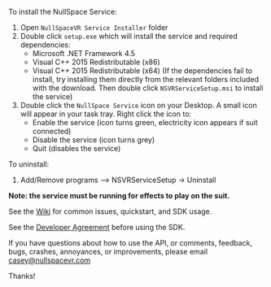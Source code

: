 To install the NullSpace Service:

1. Open `NullSpaceVR Service Installer` folder
2. Double click `setup.exe` which will install the service and required dependencies:
	- Microsoft .NET Framework 4.5 
	- Visual C++ 2015 Redistributable (x86)
	- Visual C++ 2015 Redistributable (x64)
	(If the dependencies fail to install, try installing them directly from the relevant folders included with the download. Then double click `NSVRServiceSetup.msi` to install the service)
3. Double click the `NullSpace Service` icon on your Desktop. A small icon will appear in your task tray. Right click the icon to:
    - Enable the service (icon turns green, electricity icon appears if suit connected)
    - Disable the service (icon turns grey)
    - Quit (disables the service)

To uninstall:

1. Add/Remove programs --> NSVRServiceSetup -> Uninstall

**Note: the service must be running for effects to play on the suit.**

See the [Wiki](https://github.com/NullSpaceVR/NullSpace-Chimera-SDK/wiki) for common issues, quickstart, and SDK usage.

See the [Developer Agreement](http://www.hardlightvr.com/wp-content/uploads/2017/01/NullSpace-SDK-License-Rev-3-Jan-2016-2.pdf) before using the SDK.


If you have questions about how to use the API, or comments, feedback, bugs, crashes, annoyances, or improvements, please email casey@nullspacevr.com

Thanks! 
